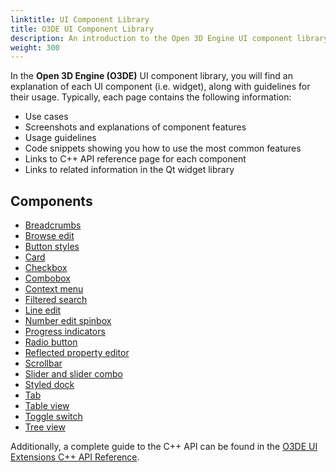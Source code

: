 ```yaml
---
linktitle: UI Component Library
title: O3DE UI Component Library
description: An introduction to the Open 3D Engine UI component library.
weight: 300
---
```


In the **Open 3D Engine (O3DE)** UI component library, you will find an explanation of each UI component (i.e. widget), along with guidelines for their usage. Typically, each page contains the following information:
+ Use cases
+ Screenshots and explanations of component features
+ Usage guidelines
+ Code snippets showing you how to use the most common features
+ Links to C++ API reference page for each component
+ Links to related information in the Qt widget library

## Components

+ [Breadcrumbs](uidev-breadcrumbs-component/)
+ [Browse edit](uidev-browse-edit-component/)
+ [Button styles](uidev-button-component/)
+ [Card](uidev-card-component/)
+ [Checkbox](uidev-checkbox-component/)
+ [Combobox](uidev-combobox-component/)
+ [Context menu](uidev-context-menu-component/)
+ [Filtered search](uidev-filtered-search-component/)
+ [Line edit](uidev-line-edit-component/)
+ [Number edit spinbox](uidev-spinbox-component/)
+ [Progress indicators](uidev-progress-indicators-component/)
+ [Radio button](uidev-radio-button-component/)
+ [Reflected property editor](uidev-reflected-property-editor-component/)
+ [Scrollbar](uidev-scrollbar-component/)
+ [Slider and slider combo](uidev-sliders-component/)
+ [Styled dock](uidev-styled-dock-component/)
+ [Tab](uidev-tab-component/)
+ [Table view](uidev-table-view-component/)
+ [Toggle switch](uidev-toggle-switch-component/)
+ [Tree view](uidev-tree-view-component/)

Additionally, a complete guide to the C++ API can be found in the [O3DE UI Extensions C++ API Reference](/docs/api/frameworks/azqtcomponents/namespace_az_qt_components.html).
